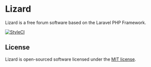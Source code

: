 # Lizard
Lizard is a free forum software based on the Laravel PHP Framework.

[![StyleCI](https://styleci.io/repos/66654509/shield)](https://styleci.io/repos/66654509)

## License

Lizard is open-sourced software licensed under the [MIT license](http://opensource.org/licenses/MIT).
